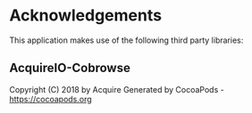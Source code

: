 # Acknowledgements
This application makes use of the following third party libraries:

## AcquireIO-Cobrowse

Copyright (C) 2018 by Acquire
Generated by CocoaPods - https://cocoapods.org
